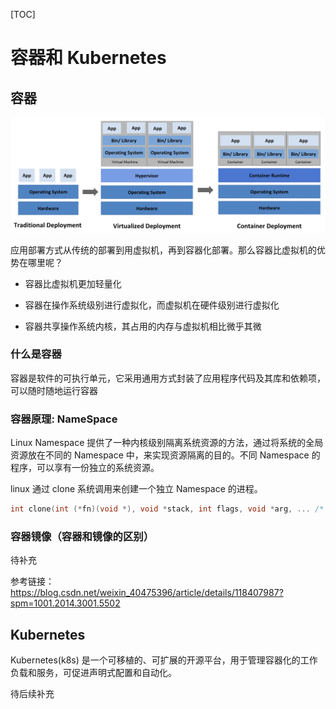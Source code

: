 [TOC]

# 容器和 Kubernetes

## 容器

![部署方式](.resource/不同的部署方式.png)

应用部署方式从传统的部署到用虚拟机，再到容器化部署。那么容器比虚拟机的优势在哪里呢？

- 容器比虚拟机更加轻量化

- 容器在操作系统级别进行虚拟化，而虚拟机在硬件级别进行虚拟化

- 容器共享操作系统内核，其占用的内存与虚拟机相比微乎其微

### 什么是容器

容器是软件的可执行单元，它采用通用方式封装了应用程序代码及其库和依赖项，可以随时随地运行容器

### 容器原理: NameSpace

Linux Namespace 提供了一种内核级别隔离系统资源的方法，通过将系统的全局资源放在不同的 Namespace 中，来实现资源隔离的目的。不同 Namespace 的程序，可以享有一份独立的系统资源。

linux 通过 clone 系统调用来创建一个独立 Namespace 的进程。

```c
int clone(int (*fn)(void *), void *stack, int flags, void *arg, ... /* pid_t *parent_tid, void *tls, pid_t *child_tid */ );
```

### 容器镜像（容器和镜像的区别）

待补充

参考链接：https://blog.csdn.net/weixin_40475396/article/details/118407987?spm=1001.2014.3001.5502

## Kubernetes

Kubernetes(k8s) 是一个可移植的、可扩展的开源平台，用于管理容器化的工作负载和服务，可促进声明式配置和自动化。

待后续补充

